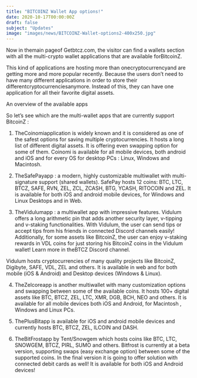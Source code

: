 ```yaml
---
title: "BITCOINZ Wallet App options!"
date: 2020-10-17T00:00:00Z
draft: false
subject: "Updates"
image: "images/news/BITCOINZ-Wallet-options2-400x250.jpg"
---
```


Now in themain pageof Getbtcz.com, the visitor can find a wallets section with all the multi-crypto wallet applications that are available forBitcoinZ.

This kind of applications are hosting more than onecryptocurrencyand are getting more and more popular recently. Because the users don’t need to have many different applications in order to store their differentcryptocurrenciesanymore. Instead of this, they can have one application for all their favorite digital assets.

An overview of the available apps

So let’s see which are the multi-wallet apps that are currently support BitcoinZ :

1) TheCoinomiapplication is widely known and it is considered as one of the safest options for saving multiple cryptocurrencies. It hosts a long list of different digital assets. It is offering even swapping option for some of them. Coinomi is available for all mobile devices, both android and iOS and for every OS for desktop PCs : Linux, Windows and Macintosh.

2) TheSafePayapp : a modern, highly customizable multiwallet with multi-signature support (shared wallets). SafePay hosts 12 coins: BTC, LTC, BTCZ, SAFE, RVN, ZEL, ZCL, ZCASH, BTG, YCASH, RITOCOIN and ZEL. It is available for both iOS and android mobile devices, for Windows and Linux Desktops and in Web.

3) TheVidulumapp : a multiwallet app with impressive features. Vidulum offers a long arithmetic pin that adds another security layer, v-tipping and v-staking functionalities. With Vidulum, the user can send tips or accept tips from his friends in connected Discord channels easily! Additionally, for some assets like BitcoinZ, the user can enjoy v-staking rewards in VDL coins for just storing his BitcoinZ coins in the Vidulum wallet! Learn more in theBTCZ Discord channel.

Vidulum hosts cryptocurrencies of many quality projects like BitcoinZ, Digibyte, SAFE, VDL, ZEL and others. It is available in web and for both mobile (iOS & Android) and Desktop devices (Windows & Linux).

4) TheZelcoreapp is another multiwallet with many customization options and swapping between some of the available coins. It hosts 100+ digital assets like BTC, BTCZ, ZEL, LTC, XMR, DGB, BCH, NEO and others. It is available for all mobile devices both iOS and Android, for Macintosh , Windows and Linux PCs.

5) ThePlusBitapp is available for iOS and android mobile devices and currently hosts BTC, BTCZ, ZEL, ILCOIN and DASH.

6) TheBitFrostapp by Tent/Snowgem which hosts coins like BTC, LTC, SNOWGEM, BTCZ, PIRL, SUMO and others. Bitfrost is currently at a beta version, supporting swaps (easy exchange option) between some of the supported coins. In the final version it is going to offer solution with connected debit cards as well! It is available for both iOS and Android devices!
